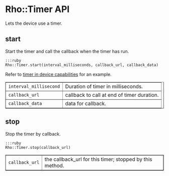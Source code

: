 # Rho::Timer API

Lets the device use a timer.

## start

Start the timer and call the callback when the timer has run.

	:::ruby
	Rho::Timer.start(interval_milliseconds, callback_url, callback_data)

Refer to [timer in device capabilities](../rhodes/device-caps#timer) for an example.

<table border="1">
<tr>
	<td><code>interval_millisecond</code></td>
	<td>Duration of timer in milliseconds.</td>
</tr>
<tr>
	<td><code>callback_url</code></td>
	<td>callback to call at end of timer duration.</td>
</tr>
<tr>
	<td><code>callback_data</code></td>
	<td>data for callback.</td>
</tr>
</table>

## stop

Stop the timer by callback.

	:::ruby
	Rho::Timer.stop(callback_url)

<table border="1">
<tr>
	<td><code>callback_url</code></td>
	<td>the callback_url for this timer; stopped by this method.</td>
</tr>
</table>






